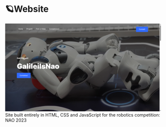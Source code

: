 # 🪐Website
![image](screenshot/screenshot%201.png)
Site built entirely in HTML, CSS and JavaScript for the robotics competition: NAO 2023